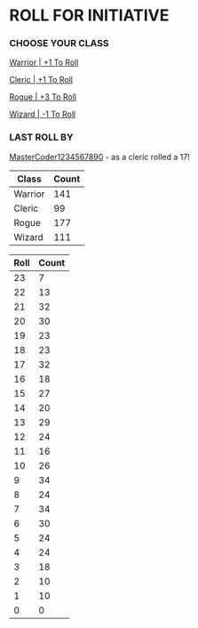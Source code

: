 # ROLL FOR INITIATIVE
### CHOOSE YOUR CLASS

[Warrior | +1 To Roll](https://github.com/benjaminsampica/benjaminsampica/issues/new?title=roll%7Cwarrior&body=Just+click+%27Submit+new+issue%27.)

[Cleric | +1 To Roll](https://github.com/benjaminsampica/benjaminsampica/issues/new?title=roll%7Ccleric&body=Just+click+%27Submit+new+issue%27.)

[Rogue | +3 To Roll](https://github.com/benjaminsampica/benjaminsampica/issues/new?title=roll%7Crogue&body=Just+click+%27Submit+new+issue%27.)

[Wizard | -1 To Roll](https://github.com/benjaminsampica/benjaminsampica/issues/new?title=roll%7Cwizard&body=Just+click+%27Submit+new+issue%27.)
### LAST ROLL BY
[MasterCoder1234567890](https://www.github.com/MasterCoder1234567890) - as a cleric rolled a 17!

|Class|Count|
|-|-|
|Warrior|141|
|Cleric|99|
|Rogue|177|
|Wizard|111|

|Roll|Count|
|-|-|
|23|7
|22|13
|21|32
|20|30
|19|23
|18|23
|17|32
|16|18
|15|27
|14|20
|13|29
|12|24
|11|16
|10|26
|9|34
|8|24
|7|34
|6|30
|5|24
|4|24
|3|18
|2|10
|1|10
|0|0
